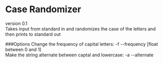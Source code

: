 # Case Randomizer
version 0.1
<br>
Takes input from standard in and randomizes the case of the letters and then prints to standard out

###Options
Change the frequency of capital letters: -f --frequency [float between 0 and 1]
<br>
Make the string alternate between captal and lowercase: -a --alternate 